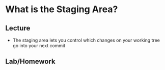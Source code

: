 # What is the Staging Area?
## Lecture
* The staging area lets you control which changes on your working tree go into your next commit

## Lab/Homework
